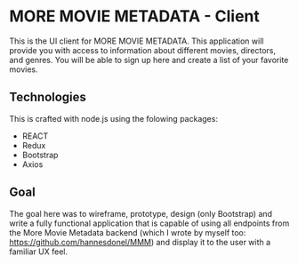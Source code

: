 # MORE MOVIE METADATA - Client

This is the UI client for MORE MOVIE METADATA. This application will provide you with access to information about different movies, directors, and genres.
You will be able to sign up here and create a list of your favorite movies.

## Technologies

This is crafted with node.js using the folowing packages:

- REACT
- Redux
- Bootstrap
- Axios

## Goal

The goal here was to wireframe, prototype, design (only Bootstrap) and write a fully functional application that is capable of using all endpoints from the More Movie Metadata backend (which I wrote by myself too: https://github.com/hannesdonel/MMM) and display it to the user with a familiar UX feel.
